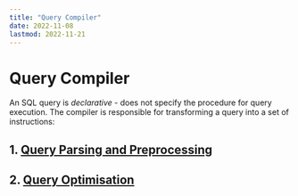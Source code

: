 ```yaml
---
title: "Query Compiler"
date: 2022-11-08
lastmod: 2022-11-21
---
```

# Query Compiler
An SQL query is *declarative* - does not specify the procedure for query execution. 
The compiler is responsible for transforming a query into a set of instructions:
## 1. [Query Parsing and Preprocessing](Query%20Parsing%20and%20Preprocessing)
## 2. [Query Optimisation](Notes/Query%20Optimisation.md)
